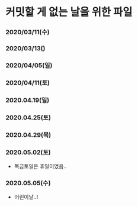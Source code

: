 # 커밋할 게 없는 날을 위한 파일

### 2020/03/11(수)
### 2020/03/13()
### 2020/04/05(일)

### 2020/04/11(토)

### 2020.04.19(일)

### 2020.04.25(토)

### 2020.04.29(목)

### 2020.05.02(토)

- 목금토일은 휴일이었음..

### 2020.05.05(수)

- 어린이날..!
